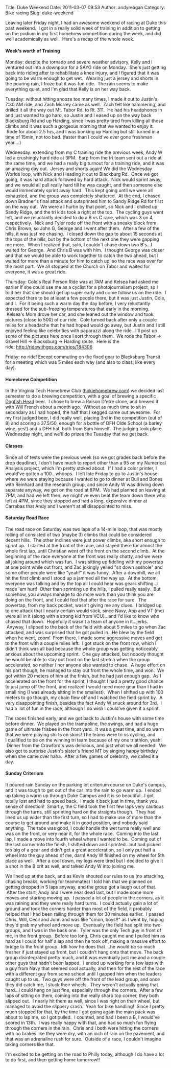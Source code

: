 Title: Duke Weekend
Date: 2011-03-07 09:53
Author: andyreagan
Category: Bike racing
Slug: duke-weekend

Leaving later Friday night, I had an awesome weekend of racing at Duke
this past weekend.  I got in a really solid week of training in addition
to getting on the podium in my first homebrew competition during the
week, and did well academically as well.  Here's a recap of the whole
week.

#### Week's worth of Training

Monday: despite the tornado and severe weather advisory, Kelly and I
ventured out into a downpour for a SAYG ride on Monday.  She's just
getting back into riding after to rehabilitate a knee injury, and I
figured that it was going to be warm enough to get wet.  Wearing just a
jersey and shorts in the pouring rain, I froze but it was fun ride.  The
rain seems to make everything quiet, and I'm glad that Kelly is on her
way back.

Tuesday: without hitting snooze too many times, I made it out to
Justin's 7:30 AM ride, and Zach Morrey came as well.  Zach felt like
hammering, and drilled it all the way out Mt. Tabor Rd. to Rt. 311.  He
had his headphones in and just wanted to go hard, so Justin and I eased
up on the way back Blacksburg Rd and up Harding, since I was pretty
tired from killing all those climbs and it was such a gorgeous morning
that we wanted to enjoy it.  Rode for about 2.5 hrs, and I was bonking
up Harding but still turned in a time of 15min, not too bad. (faster
than I could've ever gone freshman year....)

Wednesday: extending from my C training ride the previous week, Andy W
led a crushingly hard ride at 3PM.  Earp from the tri team sent out a
ride at the same time, and we had a really big turnout for a training
ride, and it was an amazing day out.  Jersey and shorts again! We did
the Wednesday Worlds loop, with Nick and I leading it out to Blackburg
Rd.  Once we got going, it was hard attack followed by hard attack.
 Nick would sprint away, and we would all pull really hard till he was
caught, and then someone else would immediately sprint away hard.  This
kept going until we were all exhausted, and the group was completely
shattered.  At the end, I chased down Bradner's final attack and
outsprinted him to Sandy Ridge Rd for first on the way out.  We were all
hurtin by that point, so Nick and I chilled up Sandy Ridge, and the tri
kids took a right at the top.  The cycling guys went left, and we
reluctantly decided to do a B vs C race, which was 3 on 4, respectively.
 Nick and Tyler rode off the front with a sneaky block from Chris Brown,
so John G, George and I went after them.  After a few of the hills, it
was just me chasing.  I closed down the gap to about 15 seconds at the
tops of the hills, but by the bottom of the next one they were gapping
me more.  When I realized that, solo, I couldn't chase down two B's...I
waited for George.  And Chris B was with him.  I thought George was
closer and that we would be able to work together to catch the two
ahead, but I waited for more than a minute for him to catch up, so the
race was over for the most part.  We all stopped at the Church on Tabor
and waited for everyone, it was a great ride.

Thursday: Cole's Real Person Ride was at 7AM and Kelsea had asked me
earlier if she could use me as a cyclist for a photojournalism project,
so I told her that she should get up super early and come follow us on
the ride.  I expected there to be at least a few people there, but it
was just Justin, Cole, and I.  For it being such a warm day the day
before, I very reluctantly dressed for the sub-freezing temperatures
that early in the morning.  Kelsea's Mom drove her car, and she leaned
out the window and took pictures (close to 500) of our ride.  Cole
turned back after only a couple miles for a headache that he had hoped
would go away, but Justin and I still enjoyed feeling like celebrities
with paparazzi along the ride.  I'll post up some of the pictures here
once I sort through them.  We rode the Tabor -\> Gravel Hill -\>
Blacksburg -\> Harding route.  Here is the
ride: <http://ridewithgps.com/trips/184306>

Friday: no ride! Except commuting on the fixed gear to Blacksburg
Transit for a meeting which was 5 miles each way (and also to class,
like every day).

#### Homebrew Competition

In the Virginia Tech Homebrew Club
([hokiehomebrew.com](http://hokiehomebrew.com/)) we decided last
semester to do a brewing competition, with a goal of brewing a specific
[Dogfish Head](http://www.dogfish.com/) beer.  I chose to brew a Raison
D'etre clone, and brewed it with Will French about a month ago.  Without
as much time to sit in secondary as I had hoped, the half that I kegged
came out awesome.  For my first judged beer, I did really well, placing
3rd in the competition (out of 8) and scoring a 37.5/50, enough for a
bottle of DFH Olde School (a barley wine, yes!) and a DFH hat, both from
Sam himself.  The judging took place Wednesday night, and we'll do
prizes the Tuesday that we get back.

#### Classes

Since all of tests were the previous week (so we got grades back before
the drop deadline), I don't have much to report other than a 95 on my
Numerical Analysis project, which I'm pretty stoked about.  If I had a
color printer, I would've gotten a 100...whoops.  I left late Friday to
go to Justin's house where we were staying because I wanted to go to
dinner at Bull and Bones with Reinhard and the research group, and since
Andy W was driving down separate anyway, we got on the road at 8PM.  We
had planned on leaving at 7PM, and had we left then, we might've even
beat the team down there who left at 4PM, since they stopped and had a
long, expensive dinner at Carrabas that Andy and I weren't at
all disappointed to miss.

#### Saturday Road Race

The road race on Saturday was two laps of a 14-mile loop, that was
mostly rolling of consisted of two (maybe 3) climbs that could be
considered decent hills.  The other inclines were just power climbs, aka
short enough to sprint up.  I started at the front of the race, and
stayed there for almost the whole first lap, until Christian went off
the front on the second climb.  At the beginning of the race everyone at
the front was really chatty, and we were all joking around which was
fun.  I was sitting up fiddling with my powertap at one point while out
front, and Zac jokingly yelled "sit down asshole" and some other people
were like "yeah!" it was funny.  After a downhill, we all hit the first
climb and I stood up a jammed all the way up.  At the bottom, everyone
was talking and by the top all I could hear was gears shifting...I made
'em hurt!  Other than sprinting up the hills, I pulled really easily.
 But somehow, you always manage to do more work than you think you are
doing on the front, and I could feel that after the race for sure.  The
powertap, from my back pocket, wasn't giving me any clues.  I bridged up
to one attack that I nearly certain would stick, since Navy, App and VT
(me) were all in it (along with a strong kid from VCU)...and I'd like to
know who chased that down.  Hopefully it wasn't a team of anyone in
it...jerks.  Anyway, I slipped to the back of the field with about 5
miles to go when Zac attacked, and was surprised that he got pulled in.
 He blew by the field when he went, zoom!  From there, I made some
aggressive moves and got to the front with a couple miles left.  I got
stuck on the front row, which I didn't think was all bad because the
whole group was getting noticeably anxious about the upcoming sprint.
 One guy attacked, but nobody thought he would be able to stay out front
on the last stretch when the group accelerated, so neither I nor anyone
else wanted to chase.  A huge effort on his part though, he managed to
stay out front the whole time, and won.  We got within 20 meters of him
at the finish, but he had just enough gap.  As I accelerated on the
front for the sprint, I thought I had a pretty good chance to just jump
off the front, and realized I would need more gear than I had in small
ring (I was already sitting in the smallest).  When I shifted up with
100 meters to go though, my chain flew off and I watched the field
sprint by.  A very disappointing finish, besides the fact Andy W snuck
around for 3rd.  I had a  lot of fun in the race, although I do wish I
could've given it a sprint.

The races finished early, and we got back to Justin's house with some
time before dinner.  We played on the trampoline, the swings, and had a
huge game of ultimate frisbee in the front yard.  It was a great time,
and so warm that we were playing shirts on skins! The teams were tri vs
cycling, and I qualified to be on the winning tri team because of my one
triathlon, yeah!  Dinner from the Crawford's was delicious, and just
what we all needed!  We also got to surprise Justin's sister's friend MT
by singing happy birthday when she came over haha.  After a few games of
celebrity, we called it a day.

#### Sunday Criterium

It poured rain Sunday on the parking lot criterium course on Duke's
campus, and it was tough to get out of the car into the rain to go warm
up.  I ended up taking a warm up through Duke Campus and it is so
beautiful...I got totally lost and had to speed back.  I made it back
just in time, thank you sense of direction!  Smartly, the C field took
the first few laps very cautious through the turns, still sprinting hard
on the straights though.  They had lined us up wider than the first
turn, so I had to make use of more than the course to get around and
make it in good position, and nobody said anything.  The race was good,
I could handle the wet turns really well and was on the front, or very
near it, for the whole race.  Coming into the last lap, I made a move
into fourth wheel where I wanted to be.  Coming out of the last corner
into the finish, I shifted down and sprinted...but had picked too big of
a gear and didn't get a great acceleration, so I only put half a wheel
into the guy ahead of me, darn! Andy W finished on my wheel for 5th
place as well.  After a cool down, my legs were tired but I decided to
give it a shot in the B crit as well, and talked Andy W into joining me.

We lined up at the back, and as Kevin shouted our rules to us (no
attacking, chasing breaks, working for teammates) I told him that we
planned on getting dropped in 5 laps anyway, and the group got a laugh
out of that.  After the start, Andy and I were near dead last, but I
made some more moves and starting moving up.  I passed a lot of people
in the corners, as it was raining and they were really hard turns.  I
could actually gain a lot of ground and took the corners harder than
most of the field, it probably helped that I had been railing through
them for 30 minutes earlier.  I passed Chris, Will, Cecil and John and
was like "cmon, boys!!" as I went by, hoping they'd grab my wheel and
move up.  Eventually the field had split into two groups, and I was in
the back one.  Tyler was the only Tech guy in front of me, in the front
group.  Before too long, Chris caught me and I pulled him as hard as I
could for half a lap and then he took off, making a massive effort to
bridge to the front group.  Idk how he does that....he would be so much
fresher if just stayed up front, but I couldn't hang onto that move. The
back group disintegrated pretty much, and it was eventually just me and
a couple other guys that hadn't been lapped.  I ended up working for a
few laps with a guy from Navy that seemed cool actually, and then for
the rest of the race with a different guy from some school until I
gapped him when the leaders caught up to us.  Two guys were off the
front of the lead group, and once they did catch me, I stuck their
wheels.  They weren't actually going that hard...I could hang on just
fine, especially through the corners.  After a few laps of sitting on
them, coming into the really sharp top corner, they both slipped out.  I
nearly hit them as well, since I was right on their wheel, but managed
to avoid the slippery crash.  Yeah for bike handling!  Since I pretty
much stopped for that, by the time I got going again the main pack was
about to lap me, so I got pulled.  I counted, and had I been a B, I
would've scored in 13th.  I was really happy with that, and had so much
fun flying through the corners in the rain.  Chris and I both were
hitting the corners with no brakes like they were dry, with an inch of
rain on the pavement, and that was an adrenaline rush for sure.  Outside
of a race, I couldn't imagine taking corners like that.

I'm excited to be getting on the road to Philly today, although I do
have a lot to do first, and then getting home tomorrow!!

